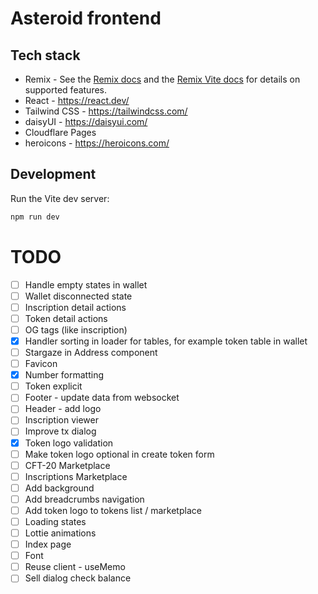 # Asteroid frontend

## Tech stack
- Remix - See the [Remix docs](https://remix.run/docs) and the [Remix Vite docs](https://remix.run/docs/en/main/future/vite) for details on supported features.
- React - https://react.dev/
- Tailwind CSS - https://tailwindcss.com/
- daisyUI - https://daisyui.com/
- Cloudflare Pages
- heroicons - https://heroicons.com/

## Development

Run the Vite dev server:

```bash
npm run dev
```


# TODO

- [ ] Handle empty states in wallet
- [ ] Wallet disconnected state
- [ ] Inscription detail actions
- [ ] Token detail actions
- [ ] OG tags (like inscription)
- [x] Handler sorting in loader for tables, for example token table in wallet
- [ ] Stargaze in Address component
- [ ] Favicon
- [x] Number formatting
- [ ] Token explicit
- [ ] Footer - update data from websocket
- [ ] Header - add logo
- [ ] Inscription viewer
- [ ] Improve tx dialog
- [x] Token logo validation
- [ ] Make token logo optional in create token form
- [ ] CFT-20 Marketplace
- [ ] Inscriptions Marketplace
- [ ] Add background
- [ ] Add breadcrumbs navigation
- [ ] Add token logo to tokens list / marketplace 
- [ ] Loading states
- [ ] Lottie animations
- [ ] Index page
- [ ] Font
- [ ] Reuse client - useMemo
- [ ] Sell dialog check balance